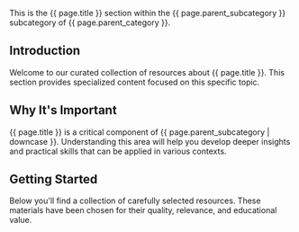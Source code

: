 This is the {{ page.title }} section within the {{ page.parent_subcategory }} subcategory of {{ page.parent_category }}.

## Introduction

Welcome to our curated collection of resources about {{ page.title }}. This section provides specialized content focused on this specific topic.

## Why It's Important

{{ page.title }} is a critical component of {{ page.parent_subcategory | downcase }}. Understanding this area will help you develop deeper insights and practical skills that can be applied in various contexts.

## Getting Started

Below you'll find a collection of carefully selected resources. These materials have been chosen for their quality, relevance, and educational value. 